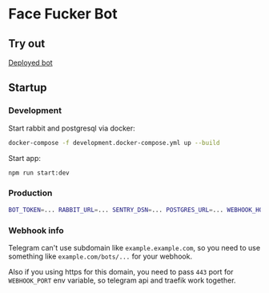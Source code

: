 # Face Fucker Bot

## Try out
[Deployed bot](https://t.me/face_fucker_bot)

## Startup
### Development
Start rabbit and postgresql via docker:
```bash
docker-compose -f development.docker-compose.yml up --build
```
Start app:
```bash
npm run start:dev
```

### Production
```bash
BOT_TOKEN=... RABBIT_URL=... SENTRY_DSN=... POSTGRES_URL=... WEBHOOK_HOST=... WEBHOOK_PORT=... WEBHOOK_PATH=... docker stack deploy -c production.docker-swarm.yml face-fucker-bot
```

### Webhook info
Telegram can't use subdomain like `example.example.com`, so you need to use something like `example.com/bots/...` for your webhook.

Also if you using https for this domain, you need to pass `443` port for `WEBHOOK_PORT` env variable, so telegram api and traefik work together.
